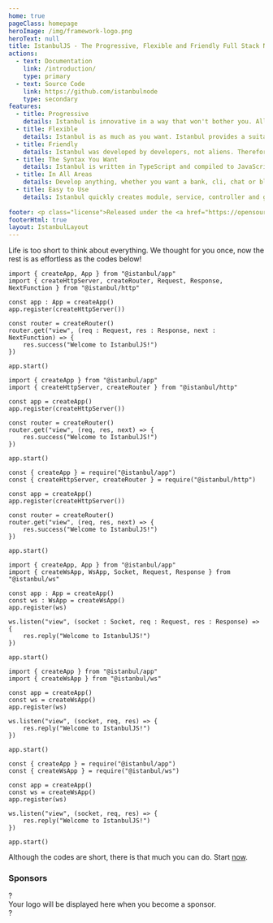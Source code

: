 ```yaml
---
home: true
pageClass: homepage
heroImage: /img/framework-logo.png
heroText: null
title: IstanbulJS - The Progressive, Flexible and Friendly Full Stack NodeJS Framework
actions:
  - text: Documentation
    link: /introduction/
    type: primary
  - text: Source Code
    link: https://github.com/istanbulnode
    type: secondary
features:
  - title: Progressive
    details: Istanbul is innovative in a way that won't bother you. All packages that NodeJS stabilizes are our development goal!
  - title: Flexible
    details: Istanbul is as much as you want. Istanbul provides a suitable infrastructure for all scales, from the smallest to the largest.
  - title: Friendly
    details: Istanbul was developed by developers, not aliens. Therefore, it is easier and less troublesome to reach everything you may need.
  - title: The Syntax You Want
    details: Istanbul is written in TypeScript and compiled to JavaScript. Therefore, it can be used as CommonJS, EcmaScript or TypeScript.
  - title: In All Areas
    details: Develop anything, whether you want a bank, cli, chat or blog. Istanbul has an infrastructure that will make your job easier!
  - title: Easy to Use
    details: Istanbul quickly creates module, service, controller and gateway with its cli package and allows you to focus on your work.
  
footer: <p class="license">Released under the <a href="https://opensource.org/licenses/MIT" target="_blank">MIT License</a>.</p><p class="copyright">Copyright © 2022 <a href="https://github.com/ssibrahimbas" target="_blank">Sami Salih İbrahimbaş</a></p>
footerHtml: true
layout: IstanbulLayout
---
```


Life is too short to think about everything. We thought for you once, now the rest is as effortless as the codes below!


<CodeGroup>
<CodeGroupItem title="HTTP" active>

<div class="prefer-typescript">

```typescript:no-line-numbers
import { createApp, App } from "@istanbul/app"
import { createHttpServer, createRouter, Request, Response, NextFunction } from "@istanbul/http"

const app : App = createApp()
app.register(createHttpServer())

const router = createRouter()
router.get("view", (req : Request, res : Response, next : NextFunction) => {
    res.success("Welcome to IstanbulJS!")
})

app.start()
```

</div>


<div class="prefer-ecmascript">

```javascript:no-line-numbers
import { createApp } from "@istanbul/app"
import { createHttpServer, createRouter } from "@istanbul/http"

const app = createApp()
app.register(createHttpServer())

const router = createRouter()
router.get("view", (req, res, next) => {
    res.success("Welcome to IstanbulJS!")
})

app.start()
```

</div>


<div class="prefer-commonjs">

```javascript:no-line-numbers
const { createApp } = require("@istanbul/app")
const { createHttpServer, createRouter } = require("@istanbul/http")

const app = createApp()
app.register(createHttpServer())

const router = createRouter()
router.get("view", (req, res, next) => {
    res.success("Welcome to IstanbulJS!")
})

app.start()
```

</div>

</CodeGroupItem>

<CodeGroupItem title="WEBSOCKET" active>

<div class="prefer-typescript">

```typescript:no-line-numbers
import { createApp, App } from "@istanbul/app"
import { createWsApp, WsApp, Socket, Request, Response } from "@istanbul/ws"

const app : App = createApp()
const ws : WsApp = createWsApp()
app.register(ws)

ws.listen("view", (socket : Socket, req : Request, res : Response) => {
    res.reply("Welcome to IstanbulJS!")
})

app.start()
```

</div>


<div class="prefer-ecmascript">

```javascript:no-line-numbers
import { createApp } from "@istanbul/app"
import { createWsApp } from "@istanbul/ws"

const app = createApp()
const ws = createWsApp()
app.register(ws)

ws.listen("view", (socket, req, res) => {
    res.reply("Welcome to IstanbulJS!")
})

app.start()
```

</div>


<div class="prefer-commonjs">

```javascript:no-line-numbers
const { createApp } = require("@istanbul/app")
const { createWsApp } = require("@istanbul/ws")

const app = createApp()
const ws = createWsApp()
app.register(ws)

ws.listen("view", (socket, req, res) => {
    res.reply("Welcome to IstanbulJS!")
})

app.start()
```

</div>

</CodeGroupItem>
</CodeGroup>

Although the codes are short, there is that much you can do. Start <a href="/introduction/#introduction">now</a>.

<h3 class="text-center">Sponsors</h3>

<div class="sponsor-container">
<div class="sponsor-item sponsor-empty" v-for="i in 4" :key="i">
  <span class="question-mark">?</span>
</div>
<div class="sponsor-item sponsor-marketing">
  <span class="marketing-text">Your logo will be displayed here when you become a sponsor.</span>
</div>
<div class="sponsor-item sponsor-empty" v-for="i in 4" :key="i">
  <span class="question-mark">?</span>
</div>
</div>